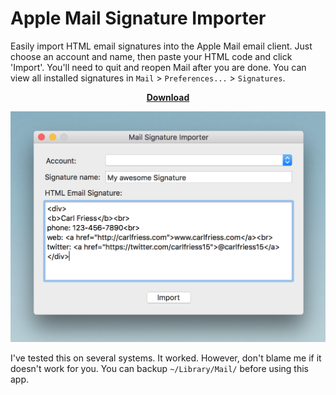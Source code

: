 # Apple Mail Signature Importer

Easily import HTML email signatures into the Apple Mail email client. Just choose an account and name, then paste your HTML code and click 'Import'. You'll need to quit and reopen Mail after you are done. You can view all installed signatures in `Mail` > `Preferences...` > `Signatures`.
<p align="center"><b><a href="https://raw.githubusercontent.com/carlfriess/mail-signature-importer/master/Mail Signature Importer.zip">Download</a></b></p>

![Screenshot](Screenshot.png)


I've tested this on several systems. It worked. However, don't blame me if it doesn't work for you. You can backup `~/Library/Mail/` before using this app.
